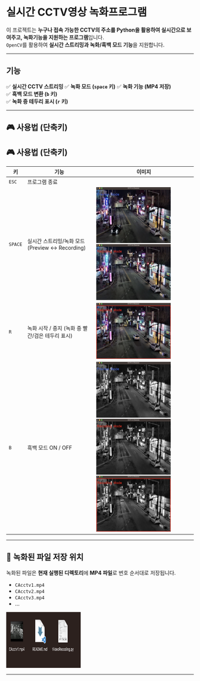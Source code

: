 # 실시간 CCTV영상 녹화프로그램

이 프로젝트는 **누구나 접속 가능한 CCTV의 주소를 Python을 활용하여 실시간으로 보여주고, 녹화기능을 지원하는 프로그램**입니다.  
`OpenCV`를 활용하여 **실시간 스트리밍과 녹화/흑백 모드 기능**을 지원합니다.  

---

## 기능
✅ **실시간 CCTV 스트리밍** 
✅ **녹화 모드 (`space` 키)** 
✅ **녹화 기능 (MP4 저장)**  
✅ **흑백 모드 변환 (`b` 키)**  
✅ **녹화 중 테두리 표시 (`r` 키)**  
 
---

## 🎮 사용법 (단축키)

## 🎮 사용법 (단축키)

| 키  | 기능 | 이미지 |
|-----|------------------------------------|--------------------------|
| `ESC` | 프로그램 종료 | |
| `SPACE` | 실시간 스트리밍/녹화 모드  (Preview ↔ Recording) | <img src="./images/PreviewMode.png" width="200px" height="150px"> <img src="./images/RecodingMode.png" width="200px" height="150px"> |
| `R` | 녹화 시작 / 중지 (녹화 중 빨간/검은 테두리 표시) | <img src="./images/Recoding.png" width="200px" height="150px"> |
| `B` | 흑백 모드 ON / OFF | <img src="./images/BlackPreviewMode.png" width="200px" height="150px"> <img src="./images/BlackRecodingMode.png" width="200px" height="150px"> <img src="./images/BlackRecoding.png" width="200px" height="150px"> |


---

## 📂 녹화된 파일 저장 위치
녹화된 파일은 **현재 실행된 디렉토리**에 **MP4 파일**로 번호 순서대로 저장됩니다.

- `CAcctv1.mp4`
- `CAcctv2.mp4`
- `CAcctv3.mp4`
- ...

<img src="./images/Directory.png" width="200px" height="150px">

---

